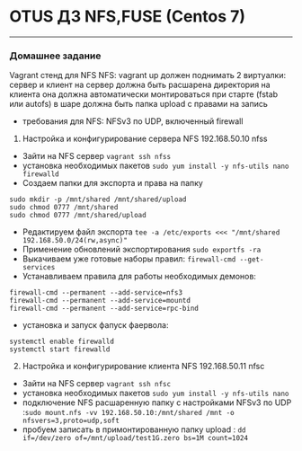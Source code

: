 # OTUS ДЗ NFS,FUSE (Centos 7)
-----------------------------------------------------------------------
### Домашнее задание

Vagrant стенд для NFS
NFS:
vagrant up должен поднимать 2 виртуалки: сервер и клиент
на сервер должна быть расшарена директория
на клиента она должна автоматически монтироваться при старте (fstab или autofs)
в шаре должна быть папка upload с правами на запись
- требования для NFS: NFSv3 по UDP, включенный firewall

1. Настройка и конфигурирование сервера NFS  192.168.50.10   nfss
- Зайти на NFS сервер ```vagrant ssh nfss```
- установка необходимых пакетов ```sudo yum install -y nfs-utils nano firewalld```
- Создаем папки для экспорта и права на папку
```
sudo mkdir -p /mnt/shared /mnt/shared/upload
sudo chmod 0777 /mnt/shared
sudo chmod 0777 /mnt/shared/upload

```
- Редактируем файл экспорта ```tee -a /etc/exports <<< "/mnt/shared 192.168.50.0/24(rw,async)"```
- Применение обновлений экспортирования ```sudo exportfs -ra```
- Выкачиваем уже готовые наборы правил: ```firewall-cmd --get-services```
- Устанавливаем правила для работы необходимых демонов:
```
firewall-cmd --permanent --add-service=nfs3
firewall-cmd --permanent --add-service=mountd
firewall-cmd --permanent --add-service=rpc-bind
```
- установка и запуск фапуск фаервола:
```
systemctl enable firewalld
systemctl start firewalld
```
2. Настройка и конфигурирование клиента NFS  192.168.50.11   nfsс
- Зайти на NFS сервер ```vagrant ssh nfsс```
- установка необходимых пакетов ```sudo yum install -y nfs-utils nano```
- подключение NFS расшаренную папку c настройками NFSv3 по UDP :```sudo mount.nfs -vv 192.168.50.10:/mnt/shared /mnt -o nfsvers=3,proto=udp,soft```
- пробуем записать в примонтированную папку upload : ```dd if=/dev/zero of=/mnt/upload/test1G.zero bs=1M count=1024```









        








